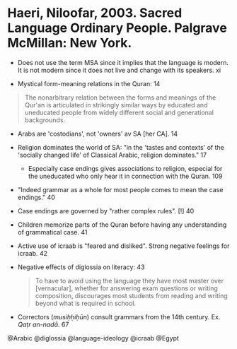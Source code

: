 # Haeri, Niloofar, 2003. Sacred Language Ordinary People.  Palgrave McMillan: New York. 

- Does not use the term MSA since it implies that the language is modern. It is not modern since it does not live and change with its speakers. xi 

- Mystical form-meaning relations in the Quran: 14

> The nonarbitrary relation between the forms and meanings of the Qur'an is articulated in strikingly similar ways by educated and uneducated people from widely different social and generational backgrounds.

- Arabs are 'costodians', not 'owners' av SA [her CA]. 14

- Religion dominates the world of SA: "in the 'tastes and contexts' of the 'socially changed life' of Classical Arabic, religion dominates." 17 
  - Especially case endings gives associations to religion, especial for the uneducated who only hear it in connection with the Quran. 109

- "Indeed grammar as a whole for most people comes to mean the case endings." 40

- Case endings are governed by "rather complex rules". [!] 40 

- Children memorize parts of the Quran before having any understanding of grammatical case. 41

- Active use of icraab is "feared and disliked". Strong negative feelings for icraab. 42

- Negative effects of diglossia on literacy: 43 

  > To have to avoid using the language they have most master over [vernacular], whether for answering exam questions or writing composition, discourages most students from reading and writing beyond what is required in school.

- Correctors (*musiḥḥiḥūn*) consult grammars from the 14th century. Ex. *Qaṭr an-nadā.* 67

@Arabic
@diglossia
@language-ideology
@icraab
@Egypt
